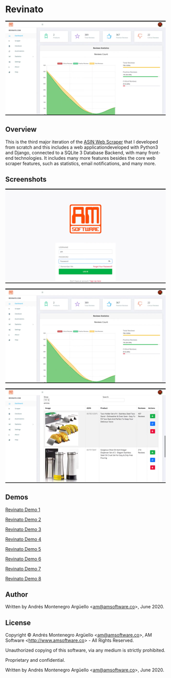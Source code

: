 # Revinato

![Revinato](./img/ss/02.png "Revinato")

## Overview
This is the third major iteration of the [ASIN Web Scraper](https://github.com/AndresMontenegroArguello/AM-Software/Projects/ASINWebScraper) that I developed from scratch and this includes a web applicationdeveloped with Python3 and Django, connected to a SQLite 3 Database Backend, with many front-end technologies. It includes many more features besides the core web scraper features, such as statistics, email notifications, and many more.

## Screenshots

![Revinato](./img/ss/01.png "Revinato")

![Revinato](./img/ss/02.png "Revinato")

![Revinato](./img/ss/03.png "Revinato")

## Demos

[Revinato Demo 1](https://www.youtube.com/watch?v=dZzDyt87i6M)

[Revinato Demo 2](https://www.youtube.com/watch?v=EOTO5DHB95w)

[Revinato Demo 3](https://www.youtube.com/watch?v=UGwY7zntxyg)

[Revinato Demo 4](https://www.youtube.com/watch?v=HdvuvIP54yA)

[Revinato Demo 5](https://www.youtube.com/watch?v=20RLuXt6r80)

[Revinato Demo 6](https://www.youtube.com/watch?v=vqBMpkuutGk)

[Revinato Demo 7](https://www.youtube.com/watch?v=z7PZeWHoLwA)

[Revinato Demo 8](https://www.youtube.com/watch?v=mJRSNALlKEY)

## Author
Written by Andrés Montenegro Argüello <<am@amsoftware.co>>, June 2020.

## License
Copyright © Andrés Montenegro Argüello <<am@amsoftware.co>>, AM Software <<http://www.amsoftware.co>> - All Rights Reserved.

Unauthorized copying of this software, via any medium is strictly prohibited.

Proprietary and confidential.

Written by Andrés Montenegro Argüello <<am@amsoftware.co>>, June 2020.
